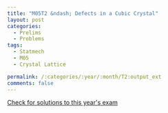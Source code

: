 ```yaml
---
title: "M05T2 &ndash; Defects in a Cubic Crystal"
layout: post
categories:
  - Prelims
  - Problems
tags:
  - Statmech
  - M05
  - Crystal Lattice

permalink: /:categories/:year/:month/T2:output_ext
comments: false
---
```

<object data="2005M2T.pdf" type="application/pdf" width="100%" height="500"></object>
<div class="message"><a href='https://princetonprelim.com/prelim/15/'>Check for solutions to this year's exam</a></div>